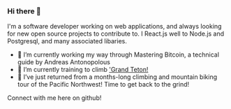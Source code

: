 ### Hi there 👋

I'm a software developer working on web applications, and always looking for new open source projects to contribute to. I React.js well to Node.js and Postgresql, and many associated libaries. 

- 🔭 I’m currently working my way through Mastering Bitcoin, a technical guide by Andreas Antonopolous
- 🌱 I’m currently training to climb ['Grand Teton!](https://en.wikipedia.org/wiki/Grand_Teton)
- 👯 I’ve just returned from a months-long climbing and mountain biking tour of the Pacific Northwest! Time to get back to the grind!

Connect with me here on github!

